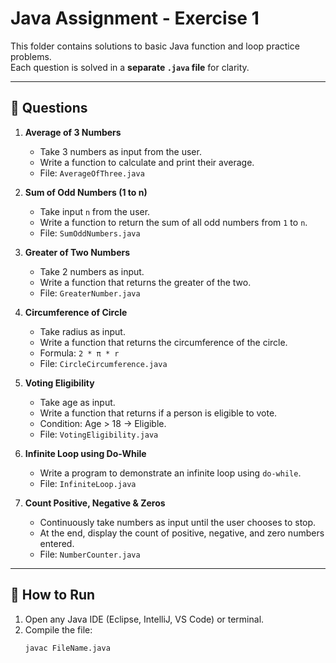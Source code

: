 # Java Assignment - Exercise 1  

This folder contains solutions to basic Java function and loop practice problems.  
Each question is solved in a **separate `.java` file** for clarity.  

---

## 📌 Questions  

1. **Average of 3 Numbers**  
   - Take 3 numbers as input from the user.  
   - Write a function to calculate and print their average.  
   - File: `AverageOfThree.java`

2. **Sum of Odd Numbers (1 to n)**  
   - Take input `n` from the user.  
   - Write a function to return the sum of all odd numbers from `1` to `n`.  
   - File: `SumOddNumbers.java`

3. **Greater of Two Numbers**  
   - Take 2 numbers as input.  
   - Write a function that returns the greater of the two.  
   - File: `GreaterNumber.java`

4. **Circumference of Circle**  
   - Take radius as input.  
   - Write a function that returns the circumference of the circle.  
   - Formula: `2 * π * r`  
   - File: `CircleCircumference.java`

5. **Voting Eligibility**  
   - Take age as input.  
   - Write a function that returns if a person is eligible to vote.  
   - Condition: Age > 18 → Eligible.  
   - File: `VotingEligibility.java`

6. **Infinite Loop using Do-While**  
   - Write a program to demonstrate an infinite loop using `do-while`.  
   - File: `InfiniteLoop.java`

7. **Count Positive, Negative & Zeros**  
   - Continuously take numbers as input until the user chooses to stop.  
   - At the end, display the count of positive, negative, and zero numbers entered.  
   - File: `NumberCounter.java`

---

## 🚀 How to Run  

1. Open any Java IDE (Eclipse, IntelliJ, VS Code) or terminal.  
2. Compile the file:  
   ```bash
   javac FileName.java
